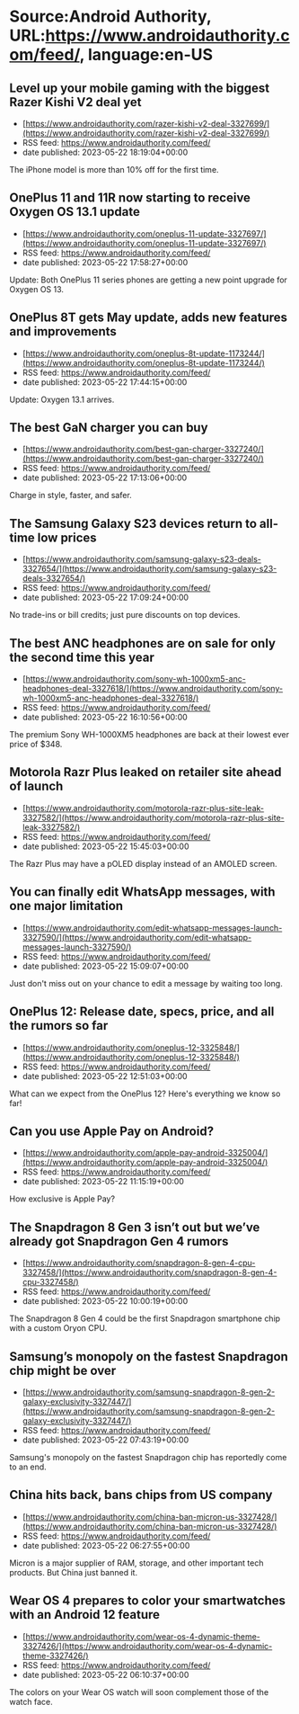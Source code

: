 # Source:Android Authority, URL:https://www.androidauthority.com/feed/, language:en-US

## Level up your mobile gaming with the biggest Razer Kishi V2 deal yet
 - [https://www.androidauthority.com/razer-kishi-v2-deal-3327699/](https://www.androidauthority.com/razer-kishi-v2-deal-3327699/)
 - RSS feed: https://www.androidauthority.com/feed/
 - date published: 2023-05-22 18:19:04+00:00

The iPhone model is more than 10% off for the first time.

## OnePlus 11 and 11R now starting to receive Oxygen OS 13.1 update
 - [https://www.androidauthority.com/oneplus-11-update-3327697/](https://www.androidauthority.com/oneplus-11-update-3327697/)
 - RSS feed: https://www.androidauthority.com/feed/
 - date published: 2023-05-22 17:58:27+00:00

Update: Both OnePlus 11 series phones are getting a new point upgrade for Oxygen OS 13.

## OnePlus 8T gets May update, adds new features and improvements
 - [https://www.androidauthority.com/oneplus-8t-update-1173244/](https://www.androidauthority.com/oneplus-8t-update-1173244/)
 - RSS feed: https://www.androidauthority.com/feed/
 - date published: 2023-05-22 17:44:15+00:00

Update: Oxygen 13.1 arrives.

## The best GaN charger you can buy
 - [https://www.androidauthority.com/best-gan-charger-3327240/](https://www.androidauthority.com/best-gan-charger-3327240/)
 - RSS feed: https://www.androidauthority.com/feed/
 - date published: 2023-05-22 17:13:06+00:00

Charge in style, faster, and safer.

## The Samsung Galaxy S23 devices return to all-time low prices
 - [https://www.androidauthority.com/samsung-galaxy-s23-deals-3327654/](https://www.androidauthority.com/samsung-galaxy-s23-deals-3327654/)
 - RSS feed: https://www.androidauthority.com/feed/
 - date published: 2023-05-22 17:09:24+00:00

No trade-ins or bill credits; just pure discounts on top devices.

## The best ANC headphones are on sale for only the second time this year
 - [https://www.androidauthority.com/sony-wh-1000xm5-anc-headphones-deal-3327618/](https://www.androidauthority.com/sony-wh-1000xm5-anc-headphones-deal-3327618/)
 - RSS feed: https://www.androidauthority.com/feed/
 - date published: 2023-05-22 16:10:56+00:00

The premium Sony WH-1000XM5 headphones are back at their lowest ever price of $348.

## Motorola Razr Plus leaked on retailer site ahead of launch
 - [https://www.androidauthority.com/motorola-razr-plus-site-leak-3327582/](https://www.androidauthority.com/motorola-razr-plus-site-leak-3327582/)
 - RSS feed: https://www.androidauthority.com/feed/
 - date published: 2023-05-22 15:45:03+00:00

The Razr Plus may have a pOLED display instead of an AMOLED screen.

## You can finally edit WhatsApp messages, with one major limitation
 - [https://www.androidauthority.com/edit-whatsapp-messages-launch-3327590/](https://www.androidauthority.com/edit-whatsapp-messages-launch-3327590/)
 - RSS feed: https://www.androidauthority.com/feed/
 - date published: 2023-05-22 15:09:07+00:00

Just don't miss out on your chance to edit a message by waiting too long.

## OnePlus 12: Release date, specs, price, and all the rumors so far
 - [https://www.androidauthority.com/oneplus-12-3325848/](https://www.androidauthority.com/oneplus-12-3325848/)
 - RSS feed: https://www.androidauthority.com/feed/
 - date published: 2023-05-22 12:51:03+00:00

What can we expect from the OnePlus 12? Here's everything we know so far!

## Can you use Apple Pay on Android?
 - [https://www.androidauthority.com/apple-pay-android-3325004/](https://www.androidauthority.com/apple-pay-android-3325004/)
 - RSS feed: https://www.androidauthority.com/feed/
 - date published: 2023-05-22 11:15:19+00:00

How exclusive is Apple Pay?

## The Snapdragon 8 Gen 3 isn’t out but we’ve already got Snapdragon Gen 4 rumors
 - [https://www.androidauthority.com/snapdragon-8-gen-4-cpu-3327458/](https://www.androidauthority.com/snapdragon-8-gen-4-cpu-3327458/)
 - RSS feed: https://www.androidauthority.com/feed/
 - date published: 2023-05-22 10:00:19+00:00

The Snapdragon 8 Gen 4 could be the first Snapdragon smartphone chip with a custom Oryon CPU.

## Samsung’s monopoly on the fastest Snapdragon chip might be over
 - [https://www.androidauthority.com/samsung-snapdragon-8-gen-2-galaxy-exclusivity-3327447/](https://www.androidauthority.com/samsung-snapdragon-8-gen-2-galaxy-exclusivity-3327447/)
 - RSS feed: https://www.androidauthority.com/feed/
 - date published: 2023-05-22 07:43:19+00:00

Samsung's monopoly on the fastest Snapdragon chip has reportedly come to an end.

## China hits back, bans chips from US company
 - [https://www.androidauthority.com/china-ban-micron-us-3327428/](https://www.androidauthority.com/china-ban-micron-us-3327428/)
 - RSS feed: https://www.androidauthority.com/feed/
 - date published: 2023-05-22 06:27:55+00:00

Micron is a major supplier of RAM, storage, and other important tech products. But China just banned it.

## Wear OS 4 prepares to color your smartwatches with an Android 12 feature
 - [https://www.androidauthority.com/wear-os-4-dynamic-theme-3327426/](https://www.androidauthority.com/wear-os-4-dynamic-theme-3327426/)
 - RSS feed: https://www.androidauthority.com/feed/
 - date published: 2023-05-22 06:10:37+00:00

The colors on your Wear OS watch will soon complement those of the watch face.

